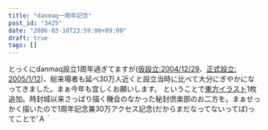 ```yaml
---
title: "danmaq一周年記念"
post_id: "3425"
date: "2006-03-18T23:59:00+09:00"
draft: true
tags: []
---
```



とっくにdanmaq設立1周年過ぎてますが([仮設立:2004/12/29](/3211)、[正式設立: 2005/1/12](/3243))、総来場者も延べ30万人近くと設立当時に比べて大分にぎやかになってきました。まぁ今年も宜しくお願いします。 ということで[東方イラスト](/3426)1枚追加。時封城以来さっぱり描く機会のなかった秘封倶楽部のお二方を。まぁせっかく描いたので1周年記念兼30万アクセス記念(だからまだなってないってば)ってことで'Ａ｀
